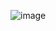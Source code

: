 ![image](https://user-images.githubusercontent.com/69143434/144710260-6d7e85f0-ffb0-455f-a86d-2e91eac10ebf.png)


